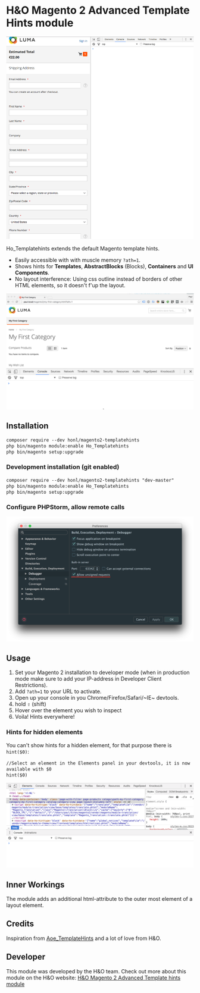 # H&O Magento 2 Advanced Template Hints module

![Overview](docs/total-workings.gif)

Ho_Templatehints extends the default Magento template hints.

- Easily accessible with with muscle memory `?ath=1`.
- Shows hints for **Templates**, **AbstractBlocks** (Blocks), **Containers** and **UI Components**.
- No layout interference: Using css outline instead of borders of other HTML elements, so it doesn't f'up the layout.

![Usage $0](docs/usage.gif)

## Installation

```
composer require --dev honl/magento2-templatehints
php bin/magento module:enable Ho_Templatehints
php bin/magento setup:upgrade
```

### Development installation (git enabled)

```
composer require --dev honl/magento2-templatehints "dev-master"
php bin/magento module:enable Ho_Templatehints
php bin/magento setup:upgrade
```

### Configure PHPStorm, allow remote calls

![Setting up PHPStorm](docs/phpstorm-config.png)

## Usage
1. Set your Magento 2 installation to developer mode (when in production mode make sure to add your IP-address in Developer Client Restrictions).
2. Add `?ath=1` to your URL to activate.
3. Open up your console in you Chrome/Firefox/Safari/~IE~ devtools.
4. hold <kbd>⇧</kbd> (shift)
5. Hover over the element you wish to inspect
6. Voila! Hints everywhere!

### Hints for hidden elements
You can't show hints for a hidden element, for that purpose there is `hint($0)`:

```JS
//Select an element in the Elements panel in your devtools, it is now available with $0
hint($0)
```

![Console $0](docs/console.gif)


## Inner Workings
The module adds an additional html-attribute to the outer most element of a layout element.

## Credits
Inspiration from [Aoe_TemplateHints](https://github.com/AOEpeople/Aoe_TemplateHints) and a lot of love from H&O.

## Developer
This module was developed by the H&O team. Check out more about this module on the H&O website:
<a href="https://www.h-o.nl/blog/h-o-magento-2-advanced-template-hints-module">H&O Magento 2 Advanced Template hints module</a>

